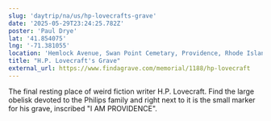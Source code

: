 ```yaml
---
slug: 'daytrip/na/us/hp-lovecrafts-grave'
date: '2025-05-29T23:24:25.782Z'
poster: 'Paul Drye'
lat: '41.854075'
lng: '-71.381055'
location: 'Hemlock Avenue, Swan Point Cemetary, Providence, Rhode Island, United States'
title: "H.P. Lovecraft's Grave"
external_url: https://www.findagrave.com/memorial/1188/hp-lovecraft
---
```

The final resting place of weird fiction writer H.P. Lovecraft. Find the large obelisk devoted to the Philips family and right next to it is the small marker for his grave, inscribed "I AM PROVIDENCE".
